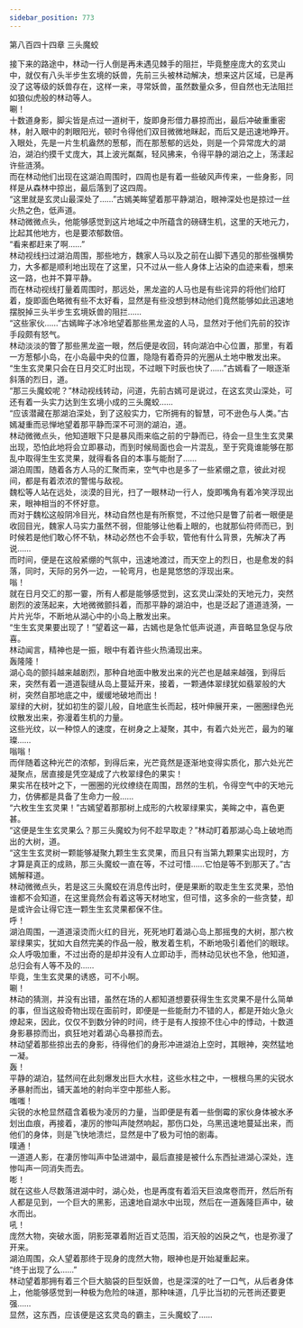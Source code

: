 ```yaml
---
sidebar_position: 773
---
```

 第八百四十四章 三头魔蛟


接下来的路途中，林动一行人倒是再未遇见棘手的阻拦，毕竟整座庞大的玄灵山中，就仅有八头半步生玄境的妖兽，先前三头被林动解决，想来这片区域，已是再没了这等级的妖兽存在，这样一来，寻常妖兽，虽然数量众多，但自然也无法阻拦如狼似虎般的林动等人。  
唰！  
十数道身影，脚尖皆是点过一道树干，旋即身形借力暴掠而出，最后冲破重重密林，射入眼中的刺眼阳光，顿时令得他们双目微微地眯起，而后又是迅速地睁开。  
入眼处，先是一片生机盎然的葱郁，而在那葱郁的远处，则是一个异常庞大的湖泊，湖泊约摸千丈庞大，其上波光粼粼，轻风拂来，令得平静的湖泊之上，荡漾起许些涟漪。  
而在林动他们出现在这湖泊周围时，四周也是有着一些破风声传来，一些身影，同样是从森林中掠出，最后落到了这四周。  
“这里就是玄灵山最深处了……”古嫣美眸望着那平静湖泊，眼神深处也是掠过一丝火热之色，低声道。  
林动微微点头，他能够感觉到这片地域之中所蕴含的磅礴生机，这里的天地元力，比起其他地方，也是要浓郁数倍。  
“看来都赶来了啊……”  
林动视线扫过湖泊周围，那些地方，魏家人马以及之前在山脚下遇见的那些强横势力，大多都是顺利地出现在了这里，只不过从一些人身体上沾染的血迹来看，想来这一路，也并不算平静。  
而在林动视线打量着周围时，那远处，黑龙盗的人马也是有些诧异的将他们给盯着，旋即面色略微有些不太好看，显然是有些没想到林动他们竟然能够如此迅速地摆脱掉三头半步生玄境妖兽的阻拦……  
“这些家伙……”古嫣眸子冰冷地望着那些黑龙盗的人马，显然对于他们先前的狡诈手段颇有怒气。  
林动淡淡的瞥了那些黑龙盗一眼，然后便是收回，转向湖泊中心位置，那里，有着一方葱郁小岛，在小岛最中央的位置，隐隐有着奇异的光圈从土地中散发出来。  
“生生玄灵果只会在日月交汇时出现，不过眼下时辰也快了……”古嫣看了一眼逐渐斜落的烈日，道。  
“那三头魔蛟呢？”林动视线转动，问道，先前古嫣可是说过，在这玄灵山深处，可还有着一头实力达到生玄境小成的三头魔蛟……  
“应该潜藏在那湖泊深处，到了这般实力，它所拥有的智慧，可不逊色与人类。”古嫣凝重而忌惮地望着那平静而深不可测的湖泊，道。  
林动微微点头，他知道眼下只是暴风雨来临之前的宁静而已，待会一旦生生玄灵果出现，恐怕此地将会立即暴动，而到时候局面也会一片混乱，至于究竟谁能够在那乱中取得生生玄灵果，就得看各自的本事与能耐了……  
湖泊周围，随着各方人马的汇聚而来，空气中也是多了一些紧绷之意，彼此对视间，都是有着浓浓的警惕与敌视。  
魏松等人站在远处，淡漠的目光，扫了一眼林动一行人，旋即嘴角有着冷笑浮现出来，眼神相当的不怀好意。  
而对于魏松这般阴冷目光，林动自然也是有所察觉，不过他只是瞥了前者一眼便是收回目光，魏家人马实力虽然不弱，但能够让他看上眼的，也就那仙符师而已，到时候若是他们敢心怀不轨，林动必然也不会手软，管他有什么背景，先解决了再说……  
而时间，便是在这般紧绷的气氛中，迅速地渡过，而天空上的烈日，也是愈发的斜落，同时，天际的另外一边，一轮弯月，也是晃悠悠的浮现出来。  
嗡！  
就在日月交汇的那一霎，所有人都是能够感觉到，这玄灵山深处的天地元力，突然剧烈的波荡起来，大地微微颤抖着，而那平静的湖泊中，也是泛起了道道涟漪，一片片光华，不断地从湖心中的小岛上散发出来。  
“生生玄灵果要出现了！”望着这一幕，古嫣也是急忙低声说道，声音略显急促与欣喜。  
林动闻言，精神也是一振，眼中有着许些火热涌现出来。  
轰隆隆！  
湖心岛的颤抖越来越剧烈，那种自地面中散发出来的光芒也是越来越强，到得后来，突然有着一道道裂缝从岛上蔓延开来，接着，一颗通体翠绿犹如翡翠般的大树，突然自那地底之中，缓缓地破地而出！  
翠绿的大树，犹如初生的婴儿般，自地底生长而起，枝叶伸展开来，一圈圈绿色光纹散发出来，弥漫着生机的力量。  
这些光纹，以一种惊人的速度，在树身之上凝聚，其中，有着六处光芒，最为的璀璨……  
嗡嗡！  
而伴随着这种光芒的浓郁，到得后来，光芒竟然是逐渐地变得实质化，那六处光芒凝聚点，居直接是凭空凝成了六枚翠绿色的果实！  
果实吊在枝叶之下，一圈圈的光纹缭绕在周围，昂然的生机，令得空气中的天地元力，仿佛都是具备了生命力一般……  
“六枚生生玄灵果！”古嫣望着那那树上成形的六枚翠绿果实，美眸之中，喜色更甚。  
“这便是生生玄灵果么？那三头魔蛟为何不趁早取走？”林动盯着那湖心岛上破地而出的大树，道。  
“这生生玄灵树一颗能够凝聚九颗生生玄灵果，而且只有当第九颗果实出现时，方才算是真正的成熟，那三头魔蛟一直在等，不过可惜……它怕是等不到那天了。”古嫣解释道。  
林动微微点头，若是这三头魔蛟在消息传出时，便是果断的取走生生玄灵果，恐怕谁都不会知道，在这里竟然会有着这等天材地宝，但可惜，这多余的一些贪婪，却是或许会让得它连一颗生生玄灵果都保不住。  
呼！  
湖泊周围，一道道滚烫而火红的目光，死死地盯着湖心岛上那摇曳的大树，那六枚翠绿果实，犹如大自然完美的作品一般，散发着生机，不断地吸引着他们的眼球。  
众人呼吸加重，不过出奇的是却并没有人立即动手，而林动见状也不急，他知道，总归会有人等不及的……  
毕竟，生生玄灵果的诱惑，可不小啊。  
唰！  
林动的猜测，并没有出错，虽然在场的人都知道想要获得生生玄灵果不是什么简单的事，但当这般奇物出现在面前时，即便是一些能耐力不错的人，都是开始火急火燎起来，因此，仅仅不到数分钟的时间，终于是有人按捺不住心中的悸动，十数道身影暴掠而出，疯狂地对着湖心岛暴掠而去。  
林动望着那些掠出去的身影，待得他们的身形冲进湖泊上空时，其眼神，突然猛地一凝。  
轰！  
平静的湖泊，猛然间在此刻爆发出巨大水柱，这些水柱之中，一根根乌黑的尖锐水矛暴射而出，铺天盖地的射向半空中那些人影。  
嗤嗤！  
尖锐的水枪显然蕴含着极为凌厉的力量，当即便是有着一些倒霉的家伙身体被水矛划出血痕，再接着，凄厉的惨叫声陡然响起，那伤口处，乌黑迅速地蔓延出来，而他们的身体，则是飞快地溃烂，显然是中了极为可怕的剧毒。  
噗通！  
一道道人影，在凄厉惨叫声中坠进湖中，最后直接是被什么东西扯进湖心深处，连惨叫声一同消失而去。  
嘭！  
就在这些人尽数落进湖中时，湖心处，也是再度有着滔天巨浪席卷而开，然后所有人都是见到，一个巨大的黑影，迅速地自湖水中出现，然后在一道轰隆巨声中，破水而出。  
吼！  
庞然大物，突破水面，阴影笼罩着附近百丈范围，滔天般的凶戾之气，也是弥漫了开来。  
湖泊周围，众人望着那终于现身的庞然大物，眼神也是开始凝重起来。  
“终于出现了么……”  
林动望着那拥有着三个巨大脑袋的巨型妖兽，也是深深的吐了一口气，从后者身体上，他能够感觉到一种极为危险的味道，那种味道，几乎比当初的元苍尚还要更强……  
显然，这东西，应该便是这玄灵岛的霸主，三头魔蛟了……  
  
  
